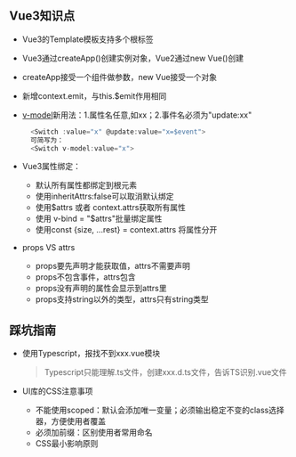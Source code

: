 ##  Vue3知识点

* Vue3的Template模板支持多个根标签      
* Vue3通过createApp()创建实例对象，Vue2通过new Vue()创建        
* createApp接受一个组件做参数，new Vue接受一个对象    
* 新增context.emit，与this.$emit作用相同      
* [v-model](https://v3.vuejs.org/guide/migration/v-model.html)新用法：1.属性名任意,如xx；2.事件名必须为"update:xx"
  
  ````js
    <Switch :value="x" @update:value="x=$event">
    可简写为：
    <Switch v-model:value="x">
  `````
* Vue3属性绑定：
  - 默认所有属性都绑定到根元素  
  - 使用inheritAttrs:false可以取消默认绑定    
  - 使用$attrs 或者 context.attrs获取所有属性   
  - 使用 v-bind = "$attrs"批量绑定属性    
  - 使用const {size, ...rest} = context.attrs 将属性分开
* props VS attrs
  - props要先声明才能获取值，attrs不需要声明    
  - props不包含事件，attrs包含   
  - props没有声明的属性会显示到attrs里    
  - props支持string以外的类型，attrs只有string类型    
  

## 踩坑指南     

* 使用Typescript，报找不到xxx.vue模块               
  > Typescript只能理解.ts文件，创建xxx.d.ts文件，告诉TS识别.vue文件     

* UI库的CSS注意事项
  - 不能使用scoped：默认会添加唯一变量；必须输出稳定不变的class选择器，方便使用者覆盖   
  - 必须加前缀：区别使用者常用命名    
  - CSS最小影响原则   

  